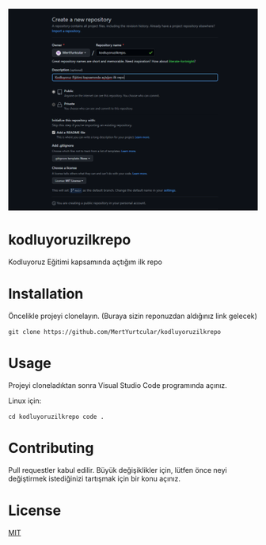 
![](https://github.com/MertYurtcular/kodluyoruzilkrepo/blob/main/Screenshot%202022-07-11%20130535.png?raw=true)
# kodluyoruzilkrepo
Kodluyoruz Eğitimi kapsamında açtığım ilk repo

# Installation
Öncelikle projeyi clonelayın. (Buraya sizin reponuzdan aldığınız link gelecek)

`git clone https://github.com/MertYurtcular/kodluyoruzilkrepo`

# Usage
Projeyi cloneladıktan sonra Visual Studio Code programında açınız.

Linux için:

`cd kodluyoruzilkrepo
code . `

# Contributing
Pull requestler kabul edilir. Büyük değişiklikler için, lütfen önce neyi değiştirmek istediğinizi tartışmak için bir konu açınız.

# License
[MIT](https://choosealicense.com/licenses/mit/)
